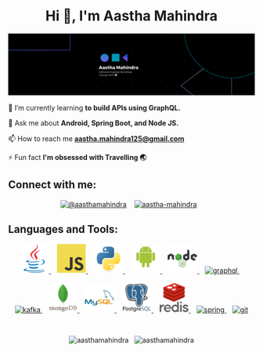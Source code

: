 <h1 align="center">Hi 👋, I'm Aastha Mahindra</h1>

<p align="center"><img src="./img.png" alt="aasthamahindra"/>

🌱 I’m currently learning **to build APIs using GraphQL.**

💬 Ask me about **Android, Spring Boot, and Node JS.**

📫 How to reach me **aastha.mahindra125@gmail.com**

⚡ Fun fact **I'm obsessed with Travelling 🌏**

<h2 align="left">Connect with me:</h2>
<p align="center">
<a href="https://hashnode.com/@aasthamahindra" target="blank"><img align="center" src="https://img.shields.io/badge/Hashnode-2962FF?style=for-the-badge&logo=hashnode&logoColor=white" alt="@aasthamahindra" height="40" /></a>
&nbsp&nbsp
<a href="https://linkedin.com/in/aastha-mahindra" target="blank"><img align="center" src="https://img.shields.io/badge/LinkedIn-0077B5?style=for-the-badge&logo=linkedin&logoColor=white" alt="aastha-mahindra" height="40" /></a> 
&nbsp&nbsp
<!-- <a href="https://www.leetcode.com/xyz" target="blank"><img align="center" src="https://img.shields.io/badge/LeetCode-000000?style=for-the-badge&logo=LeetCode&logoColor=#d16c06" alt="xyz" height="40" /></a> -->
</p>

<h2 align="left">Languages and Tools:</h2>
<p align="center"> <a href="https://www.java.com" target="_blank" rel="noreferrer"> <img src="https://raw.githubusercontent.com/devicons/devicon/master/icons/java/java-original.svg" alt="java" width="60" height="60"/> </a> 
&nbsp&nbsp
<a href="https://developer.mozilla.org/en-US/docs/Web/JavaScript" target="_blank" rel="noreferrer"> <img src="https://raw.githubusercontent.com/devicons/devicon/master/icons/javascript/javascript-original.svg" alt="javascript" width="60" height="60"/> </a> 
&nbsp&nbsp
<a href="https://www.python.org" target="_blank" rel="noreferrer"> <img src="https://raw.githubusercontent.com/devicons/devicon/master/icons/python/python-original.svg" alt="python" width="60" height="60"/> </a> 
&nbsp&nbsp
<a href="https://developer.android.com" target="_blank" rel="noreferrer"> <img src="https://raw.githubusercontent.com/devicons/devicon/master/icons/android/android-original-wordmark.svg" alt="android" width="60" height="60"/> </a>
&nbsp&nbsp
<a href="https://nodejs.org" target="_blank" rel="noreferrer"> <img src="https://raw.githubusercontent.com/devicons/devicon/master/icons/nodejs/nodejs-original-wordmark.svg" alt="nodejs" width="60" height="60"/> </a> 
&nbsp&nbsp
<a href="https://graphql.org" target="_blank" rel="noreferrer"> <img src="https://www.vectorlogo.zone/logos/graphql/graphql-icon.svg" alt="graphql" width="60" height="60"/> </a> 
&nbsp&nbsp
<br>
<br>
<a href="https://kafka.apache.org/" target="_blank" rel="noreferrer"> <img src="https://www.vectorlogo.zone/logos/apache_kafka/apache_kafka-icon.svg" alt="kafka" width="60" height="60"/> </a> 
&nbsp&nbsp
<a href="https://www.mongodb.com/" target="_blank" rel="noreferrer"> <img src="https://raw.githubusercontent.com/devicons/devicon/master/icons/mongodb/mongodb-original-wordmark.svg" alt="mongodb" width="60" height="60"/> </a> 
&nbsp&nbsp
<a href="https://www.mysql.com/" target="_blank" rel="noreferrer"> <img src="https://raw.githubusercontent.com/devicons/devicon/master/icons/mysql/mysql-original-wordmark.svg" alt="mysql" width="60" height="60"/> </a> 
&nbsp&nbsp
<a href="https://www.postgresql.org" target="_blank" rel="noreferrer"> <img src="https://raw.githubusercontent.com/devicons/devicon/master/icons/postgresql/postgresql-original-wordmark.svg" alt="postgresql" width="60" height="60"/> </a> 
&nbsp&nbsp
<a href="https://redis.io" target="_blank" rel="noreferrer"> <img src="https://raw.githubusercontent.com/devicons/devicon/master/icons/redis/redis-original-wordmark.svg" alt="redis" width="60" height="60"/> </a> 
&nbsp&nbsp
<a href="https://spring.io/" target="_blank" rel="noreferrer"> <img src="https://www.vectorlogo.zone/logos/springio/springio-icon.svg" alt="spring" width="60" height="60"/> </a> 
&nbsp&nbsp
<a href="https://git-scm.com/" target="_blank" rel="noreferrer"> <img src="https://www.vectorlogo.zone/logos/git-scm/git-scm-icon.svg" alt="git" width="60" height="60"/> </a> 
</p>
<br>

<p align="center"><img src="https://github-readme-stats.vercel.app/api/top-langs?username=aasthamahindra&show_icons=true&locale=en&layout=compact" alt="aasthamahindra" />
&nbsp;
<img src="https://github-readme-stats.vercel.app/api?username=aasthamahindra&show_icons=true&locale=en" alt="aasthamahindra" /> </p>

<!--<p align="center"><img src="https://github-readme-streak-stats.herokuapp.com/?user=aasthamahindra&" alt="aasthamahindra" /></p> -->
